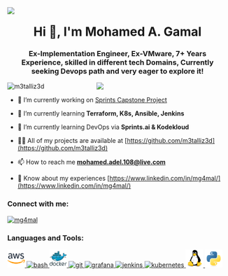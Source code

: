 <img align="left" width="250" src="https://cdn.dribbble.com/users/329021/screenshots/2348243/devops-animation-dribbble.gif" >

<h1 align="center">Hi 👋, I'm Mohamed A. Gamal</h1>
<h3 align="center">Ex-Implementation Engineer, Ex-VMware, 7+ Years Experience, skilled in different tech Domains, Currently seeking Devops path and very eager to explore it!</h3>

<img align="right" width="300" src="https://www.vinsguru.com/wp-content/uploads/2019/08/vins-aws-ecr.gif" >

<p align="left"> <img src="https://komarev.com/ghpvc/?username=m3talliz3d&label=Profile%20views&color=f5d184&style=flat" alt="m3talliz3d" /> </p>

- 🔭 I’m currently working on [Sprints Capstone Project](https://github.com/m3talliz3d/Sprints_Capstone-Final-Project)

- 🌱 I’m currently learning **Terraform, K8s, Ansible, Jenkins**

- 🤝 I’m currently learning DevOps via **Sprints.ai & Kodekloud**

- 👨‍💻 All of my projects are available at [https://github.com/m3talliz3d](https://github.com/m3talliz3d)

- 📫 How to reach me **mohamed.adel.108@live.com**

- 📄 Know about my experiences [https://www.linkedin.com/in/mg4mal/](https://www.linkedin.com/in/mg4mal/)

<h3 align="left">Connect with me:</h3>
<p align="left">
<a href="https://linkedin.com/in/mg4mal" target="blank"><img align="center" src="https://raw.githubusercontent.com/rahuldkjain/github-profile-readme-generator/master/src/images/icons/Social/linked-in-alt.svg" alt="mg4mal" height="30" width="40" /></a>
</p>

<h3 align="left">Languages and Tools:</h3>
<p align="left"> <a href="https://aws.amazon.com" target="_blank" rel="noreferrer"> <img src="https://raw.githubusercontent.com/devicons/devicon/master/icons/amazonwebservices/amazonwebservices-original-wordmark.svg" alt="aws" width="40" height="40"/> </a> <a href="https://www.gnu.org/software/bash/" target="_blank" rel="noreferrer"> <img src="https://www.vectorlogo.zone/logos/gnu_bash/gnu_bash-icon.svg" alt="bash" width="40" height="40"/> </a> <a href="https://www.docker.com/" target="_blank" rel="noreferrer"> <img src="https://raw.githubusercontent.com/devicons/devicon/master/icons/docker/docker-original-wordmark.svg" alt="docker" width="40" height="40"/> </a> <a href="https://git-scm.com/" target="_blank" rel="noreferrer"> <img src="https://www.vectorlogo.zone/logos/git-scm/git-scm-icon.svg" alt="git" width="40" height="40"/> </a> <a href="https://grafana.com" target="_blank" rel="noreferrer"> <img src="https://www.vectorlogo.zone/logos/grafana/grafana-icon.svg" alt="grafana" width="40" height="40"/> </a> <a href="https://www.jenkins.io" target="_blank" rel="noreferrer"> <img src="https://www.vectorlogo.zone/logos/jenkins/jenkins-icon.svg" alt="jenkins" width="40" height="40"/> </a> <a href="https://kubernetes.io" target="_blank" rel="noreferrer"> <img src="https://www.vectorlogo.zone/logos/kubernetes/kubernetes-icon.svg" alt="kubernetes" width="40" height="40"/> </a> <a href="https://www.linux.org/" target="_blank" rel="noreferrer"> <img src="https://raw.githubusercontent.com/devicons/devicon/master/icons/linux/linux-original.svg" alt="linux" width="40" height="40"/> </a> <a href="https://www.python.org" target="_blank" rel="noreferrer"> <img src="https://raw.githubusercontent.com/devicons/devicon/master/icons/python/python-original.svg" alt="python" width="40" height="40"/> </a> </p>

